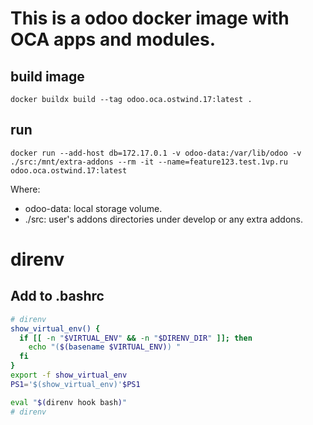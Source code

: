 # This is a odoo docker image with OCA apps and modules.

## build image
```
docker buildx build --tag odoo.oca.ostwind.17:latest .
```

## run
```
docker run --add-host db=172.17.0.1 -v odoo-data:/var/lib/odoo -v ./src:/mnt/extra-addons --rm -it --name=feature123.test.1vp.ru odoo.oca.ostwind.17:latest
```
Where:
- odoo-data: local storage volume.
- ./src: user's addons directories under develop or any extra addons.

# direnv

## Add to .bashrc
```bash
# direnv
show_virtual_env() {
  if [[ -n "$VIRTUAL_ENV" && -n "$DIRENV_DIR" ]]; then
    echo "($(basename $VIRTUAL_ENV)) "
  fi
}
export -f show_virtual_env
PS1='$(show_virtual_env)'$PS1

eval "$(direnv hook bash)"
# direnv
```
